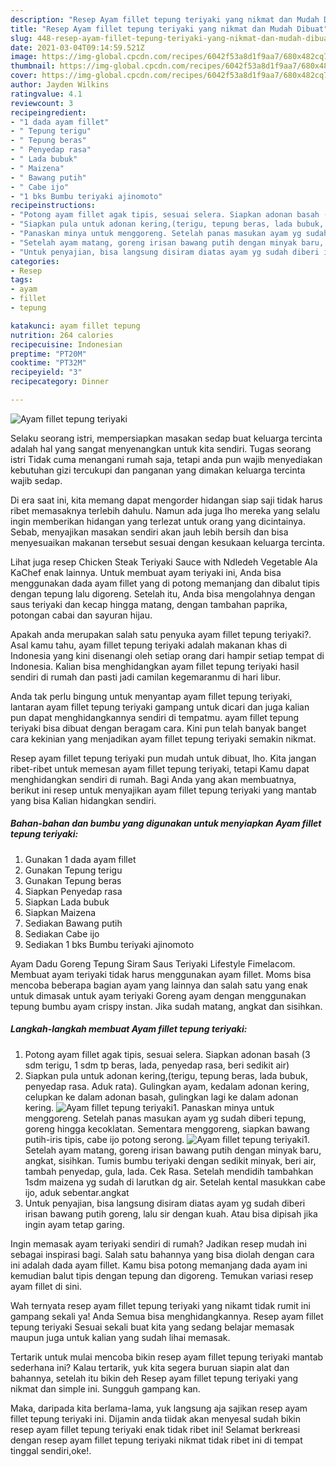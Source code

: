 ```yaml
---
description: "Resep Ayam fillet tepung teriyaki yang nikmat dan Mudah Dibuat"
title: "Resep Ayam fillet tepung teriyaki yang nikmat dan Mudah Dibuat"
slug: 448-resep-ayam-fillet-tepung-teriyaki-yang-nikmat-dan-mudah-dibuat
date: 2021-03-04T09:14:59.521Z
image: https://img-global.cpcdn.com/recipes/6042f53a8d1f9aa7/680x482cq70/ayam-fillet-tepung-teriyaki-foto-resep-utama.jpg
thumbnail: https://img-global.cpcdn.com/recipes/6042f53a8d1f9aa7/680x482cq70/ayam-fillet-tepung-teriyaki-foto-resep-utama.jpg
cover: https://img-global.cpcdn.com/recipes/6042f53a8d1f9aa7/680x482cq70/ayam-fillet-tepung-teriyaki-foto-resep-utama.jpg
author: Jayden Wilkins
ratingvalue: 4.1
reviewcount: 3
recipeingredient:
- "1 dada ayam fillet"
- " Tepung terigu"
- " Tepung beras"
- " Penyedap rasa"
- " Lada bubuk"
- " Maizena"
- " Bawang putih"
- " Cabe ijo"
- "1 bks Bumbu teriyaki ajinomoto"
recipeinstructions:
- "Potong ayam fillet agak tipis, sesuai selera. Siapkan adonan basah (3 sdm terigu, 1 sdm tp beras, lada, penyedap rasa, beri sedikit air)"
- "Siapkan pula untuk adonan kering,(terigu, tepung beras, lada bubuk, penyedap rasa. Aduk rata). Gulingkan ayam, kedalam adonan kering, celupkan ke dalam adonan basah, gulingkan lagi ke dalam adonan kering."
- "Panaskan minya untuk menggoreng. Setelah panas masukan ayam yg sudah diberi tepung, goreng hingga kecoklatan. Sementara menggoreng, siapkan bawang putih-iris tipis, cabe ijo potong serong."
- "Setelah ayam matang, goreng irisan bawang putih dengan minyak baru, angkat, sisihkan. Tumis bumbu teriyaki dengan sedikit minyak, beri air, tambah penyedap, gula, lada. Cek Rasa. Setelah mendidih tambahkan 1sdm maizena yg sudah di larutkan dg air. Setelah kental masukkan cabe ijo, aduk sebentar.angkat"
- "Untuk penyajian, bisa langsung disiram diatas ayam yg sudah diberi irisan bawang putih goreng, lalu sir dengan kuah. Atau bisa dipisah jika ingin ayam tetap garing."
categories:
- Resep
tags:
- ayam
- fillet
- tepung

katakunci: ayam fillet tepung 
nutrition: 264 calories
recipecuisine: Indonesian
preptime: "PT20M"
cooktime: "PT32M"
recipeyield: "3"
recipecategory: Dinner

---
```



![Ayam fillet tepung teriyaki](https://img-global.cpcdn.com/recipes/6042f53a8d1f9aa7/680x482cq70/ayam-fillet-tepung-teriyaki-foto-resep-utama.jpg)

Selaku seorang istri, mempersiapkan masakan sedap buat keluarga tercinta adalah hal yang sangat menyenangkan untuk kita sendiri. Tugas seorang istri Tidak cuma menangani rumah saja, tetapi anda pun wajib menyediakan kebutuhan gizi tercukupi dan panganan yang dimakan keluarga tercinta wajib sedap.

Di era  saat ini, kita memang dapat mengorder hidangan siap saji tidak harus ribet memasaknya terlebih dahulu. Namun ada juga lho mereka yang selalu ingin memberikan hidangan yang terlezat untuk orang yang dicintainya. Sebab, menyajikan masakan sendiri akan jauh lebih bersih dan bisa menyesuaikan makanan tersebut sesuai dengan kesukaan keluarga tercinta. 

Lihat juga resep Chicken Steak Teriyaki Sauce with Ndledeh Vegetable Ala KaChef enak lainnya. Untuk membuat ayam teriyaki ini, Anda bisa menggunakan dada ayam fillet yang di potong memanjang dan dibalut tipis dengan tepung lalu digoreng. Setelah itu, Anda bisa mengolahnya dengan saus teriyaki dan kecap hingga matang, dengan tambahan paprika, potongan cabai dan sayuran hijau.

Apakah anda merupakan salah satu penyuka ayam fillet tepung teriyaki?. Asal kamu tahu, ayam fillet tepung teriyaki adalah makanan khas di Indonesia yang kini disenangi oleh setiap orang dari hampir setiap tempat di Indonesia. Kalian bisa menghidangkan ayam fillet tepung teriyaki hasil sendiri di rumah dan pasti jadi camilan kegemaranmu di hari libur.

Anda tak perlu bingung untuk menyantap ayam fillet tepung teriyaki, lantaran ayam fillet tepung teriyaki gampang untuk dicari dan juga kalian pun dapat menghidangkannya sendiri di tempatmu. ayam fillet tepung teriyaki bisa dibuat dengan beragam cara. Kini pun telah banyak banget cara kekinian yang menjadikan ayam fillet tepung teriyaki semakin nikmat.

Resep ayam fillet tepung teriyaki pun mudah untuk dibuat, lho. Kita jangan ribet-ribet untuk memesan ayam fillet tepung teriyaki, tetapi Kamu dapat menghidangkan sendiri di rumah. Bagi Anda yang akan membuatnya, berikut ini resep untuk menyajikan ayam fillet tepung teriyaki yang mantab yang bisa Kalian hidangkan sendiri.

<!--inarticleads1-->

##### Bahan-bahan dan bumbu yang digunakan untuk menyiapkan Ayam fillet tepung teriyaki:

1. Gunakan 1 dada ayam fillet
1. Gunakan  Tepung terigu
1. Gunakan  Tepung beras
1. Siapkan  Penyedap rasa
1. Siapkan  Lada bubuk
1. Siapkan  Maizena
1. Sediakan  Bawang putih
1. Sediakan  Cabe ijo
1. Sediakan 1 bks Bumbu teriyaki ajinomoto


Ayam Dadu Goreng Tepung Siram Saus Teriyaki Lifestyle Fimelacom. Membuat ayam teriyaki tidak harus menggunakan ayam fillet. Moms bisa mencoba beberapa bagian ayam yang lainnya dan salah satu yang enak untuk dimasak untuk ayam teriyaki Goreng ayam dengan menggunakan tepung bumbu ayam crispy instan. Jika sudah matang, angkat dan sisihkan. 

<!--inarticleads2-->

##### Langkah-langkah membuat Ayam fillet tepung teriyaki:

1. Potong ayam fillet agak tipis, sesuai selera. Siapkan adonan basah (3 sdm terigu, 1 sdm tp beras, lada, penyedap rasa, beri sedikit air)
1. Siapkan pula untuk adonan kering,(terigu, tepung beras, lada bubuk, penyedap rasa. Aduk rata). Gulingkan ayam, kedalam adonan kering, celupkan ke dalam adonan basah, gulingkan lagi ke dalam adonan kering.
<img src="https://img-global.cpcdn.com/steps/5f84958fc0b06d0a/160x128cq70/ayam-fillet-tepung-teriyaki-langkah-memasak-2-foto.jpg" alt="Ayam fillet tepung teriyaki">1. Panaskan minya untuk menggoreng. Setelah panas masukan ayam yg sudah diberi tepung, goreng hingga kecoklatan. Sementara menggoreng, siapkan bawang putih-iris tipis, cabe ijo potong serong.
<img src="https://img-global.cpcdn.com/steps/eb17885a1ca24c56/160x128cq70/ayam-fillet-tepung-teriyaki-langkah-memasak-3-foto.jpg" alt="Ayam fillet tepung teriyaki">1. Setelah ayam matang, goreng irisan bawang putih dengan minyak baru, angkat, sisihkan. Tumis bumbu teriyaki dengan sedikit minyak, beri air, tambah penyedap, gula, lada. Cek Rasa. Setelah mendidih tambahkan 1sdm maizena yg sudah di larutkan dg air. Setelah kental masukkan cabe ijo, aduk sebentar.angkat
1. Untuk penyajian, bisa langsung disiram diatas ayam yg sudah diberi irisan bawang putih goreng, lalu sir dengan kuah. Atau bisa dipisah jika ingin ayam tetap garing.


Ingin memasak ayam teriyaki sendiri di rumah? Jadikan resep mudah ini sebagai inspirasi bagi. Salah satu bahannya yang bisa diolah dengan cara ini adalah dada ayam fillet. Kamu bisa potong memanjang dada ayam ini kemudian balut tipis dengan tepung dan digoreng. Temukan variasi resep ayam fillet di sini. 

Wah ternyata resep ayam fillet tepung teriyaki yang nikamt tidak rumit ini gampang sekali ya! Anda Semua bisa menghidangkannya. Resep ayam fillet tepung teriyaki Sesuai sekali buat kita yang sedang belajar memasak maupun juga untuk kalian yang sudah lihai memasak.

Tertarik untuk mulai mencoba bikin resep ayam fillet tepung teriyaki mantab sederhana ini? Kalau tertarik, yuk kita segera buruan siapin alat dan bahannya, setelah itu bikin deh Resep ayam fillet tepung teriyaki yang nikmat dan simple ini. Sungguh gampang kan. 

Maka, daripada kita berlama-lama, yuk langsung aja sajikan resep ayam fillet tepung teriyaki ini. Dijamin anda tiidak akan menyesal sudah bikin resep ayam fillet tepung teriyaki enak tidak ribet ini! Selamat berkreasi dengan resep ayam fillet tepung teriyaki nikmat tidak ribet ini di tempat tinggal sendiri,oke!.

